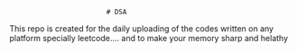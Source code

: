                             # DSA 
This repo is created for the daily uploading of the codes written on any platform specially leetcode....  and to make your memory sharp and helathy                      
